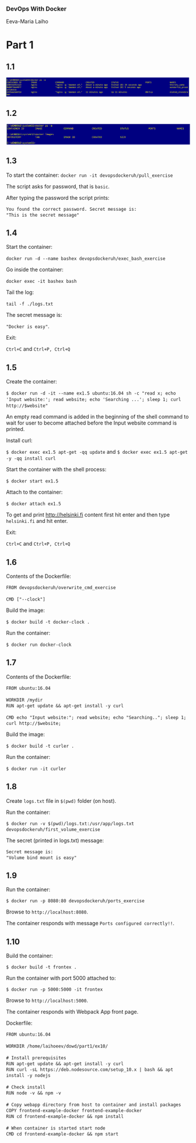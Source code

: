 ### DevOps With Docker
Eeva-Maria Laiho

# Part 1

## 1.1

![Exercise 1.1](1.1.PNG)

## 1.2

![Exercise 1.2](1.2.PNG)

## 1.3

To start the container:
```docker run -it devopsdockeruh/pull_exercise```

The script asks for password, that is ```basic```.

After typing the password the script prints:
```
You found the correct password. Secret message is:
"This is the secret message"
```

## 1.4

Start the container: 

```docker run -d --name bashex devopsdockeruh/exec_bash_exercise```

Go inside the container: 

```docker exec -it bashex bash```

Tail the log: 

```tail -f ./logs.txt```

The secret message is: 

```"Docker is easy"```.

Exit: 

```Ctrl+C``` and ```Ctrl+P, Ctrl+Q```


## 1.5 

Create the container: 

```$ docker run -d -it --name ex1.5 ubuntu:16.04 sh -c "read x; echo 'Input website:'; read website; echo 'Searching ...'; sleep 1; curl http://$website"```

An empty read command is added in the beginning of the shell command to wait for user to become attached before the Input website command is printed. 

Install curl:

```$ docker exec ex1.5 apt-get -qq update``` and ```$ docker exec ex1.5 apt-get -y -qq install curl```

Start the container with the shell process: 

```$ docker start ex1.5```

Attach to the container: 

```$ docker attach ex1.5```

To get and print http://helsinki.fi content first hit enter and then type ```helsinki.fi``` and hit enter.

Exit: 

```Ctrl+C``` and ```Ctrl+P, Ctrl+Q```

## 1.6

Contents of the Dockerfile:
```
FROM devopsdockeruh/overwrite_cmd_exercise

CMD ["--clock"]
```

Build the image:

```$ docker build -t docker-clock .```

Run the container:

```$ docker run docker-clock```


## 1.7

Contents of the Dockerfile:
```
FROM ubuntu:16.04 

WORKDIR /mydir
RUN apt-get update && apt-get install -y curl

CMD echo "Input website:"; read website; echo "Searching.."; sleep 1; curl http://$website;
```

Build the image:

```$ docker build -t curler .```

Run the container:

```$ docker run -it curler```


## 1.8

Create ```logs.txt``` file in ```$(pwd)``` folder (on host).

Run the container:

```
$ docker run -v $(pwd)/logs.txt:/usr/app/logs.txt devopsdockeruh/first_volume_exercise 
```

The secret (printed in logs.txt) message:

```
Secret message is:
"Volume bind mount is easy"
```

## 1.9

Run the container:

```
$ docker run -p 8080:80 devopsdockeruh/ports_exercise 
```

Browse to ```http://localhost:8080```. 

The container responds with message ```Ports configured correctly!!```.

## 1.10


Build the container:

```
$ docker build -t frontex .
```

Run the container with port 5000 attached to:

```
$ docker run -p 5000:5000 -it frontex 
```

Browse to ```http://localhost:5000```. 

The container responds with Webpack App front page.


Dockerfile:

```
FROM ubuntu:16.04 

WORKDIR /home/laihoeev/dowd/part1/ex10/

# Install prerequisites
RUN apt-get update && apt-get install -y curl
RUN curl -sL https://deb.nodesource.com/setup_10.x | bash && apt install -y nodejs

# Check install
RUN node -v && npm -v

# Copy webapp directory from host to container and install packages 
COPY frontend-example-docker frontend-example-docker
RUN cd frontend-example-docker && npm install

# When container is started start node
CMD cd frontend-example-docker && npm start
```








